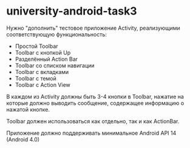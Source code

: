 university-android-task3
========================

Нужно "дополнить" тестовое приложение Activity, реализующими соответствующую функциональность:

- Простой Toolbar
- Toolbar с кнопкой Up
- Разделённый Action Bar
- Toolbar со списком навигации
- Toolbar с вкладками 
- Toolbar с темой
- Toolbar с Action View

В каждом из Activity должны быть 3-4 кнопки в Toolbar, нажатие на которые должно выводить сообщение, содержащее информацию о нажатой кнопке.

Toolbar должен использоваться как отдельно, так и как ActionBar.

Приложение должно поддерживать минимальное Android API 14 (Android 4.0)
